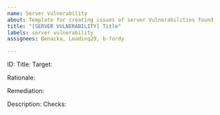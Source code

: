 ```yaml
---
name: Server Vulnerability
about: Template for creating issues of server Vulnerabilities found
title: "[SERVER VULNERABILITY] Title"
labels: server vulnerability
assignees: Benacka, Loadinq29, b-fordy

---
```


ID:
Title:
Target:

Rationale:

Remediation:

Description:
Checks:
